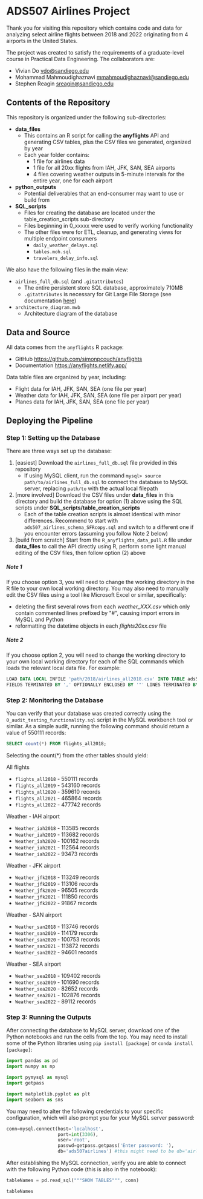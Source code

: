# ADS507 Airlines Project
Thank you for visiting this repository which contains code and data for analyzing select airline flights between 2018 and 2022 originating from 4 airports in the United States. 

The project was created to satisfy the requirements of a graduate-level course in Practical Data Engineering. The collaborators are:
* Vivian Do <vdo@sandiego.edu>
* Mohammad Mahmoudighaznavi <mmahmoudighaznavi@sandiego.edu>
* Stephen Reagin <sreagin@sandiego.edu>

## Contents of the Repository 
This repository is organized under the following sub-directories:

* **data_files**
  * This contains an R script for calling the **anyflights** API and generating CSV tables, plus the CSV files we generated, organized by year
  * Each year folder contains:
    * 1 file for airlines data
    * 1 file for all 20xx flights from IAH, JFK, SAN, SEA airports
    * 4 files covering weather outputs in 5-minute intervals for the entire year, one for each airport
* **python_outputs**
  * Potential deliverables that an end-consumer may want to use or build from
* **SQL_scripts**
  * Files for creating the database are located under the table_creation_scripts sub-directory
  * Files beginning in 0_xxxxx were used to verify working functionality
  * The other files were for ETL, cleanup, and generating views for multiple endpoint consumers
    * `daily_weather_delays.sql`
    * `tables.moh.sql`
    * `travelers_delay_info.sql`
    
We also have the following files in the main view:
* `airlines_full_db.sql` (and `.gitattributes`)
  * The entire persistent store SQL database, approximately 710MB
  * `.gitattributes` is necessary for Git Large File Storage (see documentation [here](https://docs.github.com/en/repositories/working-with-files/managing-large-files/configuring-git-large-file-storage))
* `architecture_diagram.mwb`
  * Architecture diagram of the database

## Data and Source

All data comes from the `anyflights` R package:
* GitHub https://github.com/simonpcouch/anyflights
* Documentation https://anyflights.netlify.app/

Data table files are organized by year, including:
* Flight data for IAH, JFK, SAN, SEA (one file per year)
* Weather data for IAH, JFK, SAN, SEA (one file per airport per year)
* Planes data for IAH, JFK, SAN, SEA (one file per year)

## Deploying the Pipeline

### Step 1: Setting up the Database
There are three ways set up the database:
1. [easiest] Download the `airlines_full_db.sql` file provided in this repository
   - If using MySQL client, run the command `mysql> source path/to/airlines_full_db.sql` to connect the database to MySQL server, replacing `path/to` with the actual local filepath
2. [more involved] Download the CSV files under **data_files** in this directory and build the database for option (1) above using the SQL scripts under **SQL_scripts/table_creation_scripts**
   - Each of the table creation scripts is almost identical with minor differences. Recommend to start with `ads507_airlines_schema_SFRcopy.sql` and switch to a different one if you encounter errors (assuming you follow Note 2 below)
4. [build from scratch] Start from the `R_anyflights_data_pull.R` file under **data_files** to call the API directly using R, perform some light manual editing of the CSV files, then follow option (2) above

##### Note 1
If you choose option 3, you will need to change the working directory in the R file to your own local working directory. You may also need to manually edit the CSV files using a tool like Microsoft Excel or similar, specifically:
* deleting the first several rows from each *weather_XXX.csv* which only contain commented lines prefixed by "#", causing import errors in MySQL and Python
* reformatting the datetime objects in each *flights20xx.csv* file

##### Note 2
If you choose option 2, you will need to change the working directory to your own local working directory for each of the SQL commands which loads the relevant local data file. For example:
```sql
LOAD DATA LOCAL INFILE 'path/2018/airlines_all2018.csv' INTO TABLE ads507airlines.airlines_all2018 
FIELDS TERMINATED BY ',' OPTIONALLY ENCLOSED BY '"' LINES TERMINATED BY '\r\n' IGNORE 1 LINES ;
```

### Step 2: Monitoring the Database
You can verify that your database was created correctly using the `0_audit_testing_functionality.sql` script in the MySQL workbench tool or similar. As a simple audit, running the following command should return a value of 550111 records: 
```sql 
SELECT count(*) FROM flights_all2018;
```
Selecting the count(\*) from the other tables should yield:

All flights
* `flights_all2018` - 550111 records
* `flights_all2019` - 543160 records
* `flights_all2020` - 359610 records
* `flights_all2021` - 465864 records
* `flights_all2022` - 477742 records

Weather - IAH airport
* `Weather_iah2018` - 113585 records
* `Weather_iah2019` - 113682 records
* `Weather_iah2020` - 100162 records
* `Weather_iah2021` - 112564 records
* `Weather_iah2022` - 93473 records

Weather - JFK airport
* `Weather_jfk2018` - 113249 records
* `Weather_jfk2019` - 113106 records
* `Weather_jfk2020` - 96505 records
* `Weather_jfk2021` - 111850 records
* `Weather_jfk2022` - 91867 records

Weather - SAN airport
* `Weather_san2018` - 113746 records
* `Weather_san2019` - 114179 records
* `Weather_san2020` - 100753  records
* `Weather_san2021` - 113872 records
* `Weather_san2022` - 94601 records

Weather - SEA airport
* `Weather_sea2018` - 109402 records
* `Weather_sea2019` - 101690 records
* `Weather_sea2020` - 82652 records
* `Weather_sea2021` - 102876 records
* `Weather_sea2022` - 89112 records


### Step 3: Running the Outputs

After connecting the database to MySQL server, download one of the Python notebooks and run the cells from the top. You may need to install some of the Python libraries using `pip install [package]` or `conda install [package]`:
```python
import pandas as pd
import numpy as np

import pymysql as mysql
import getpass

import matplotlib.pyplot as plt
import seaborn as sns
```


You may need to alter the following credentials to your specific configuration, which will also prompt you for your MySQL server password:
```python
conn=mysql.connect(host='localhost',
                   port=int(3306),
                   user='root',
                   passwd=getpass.getpass('Enter password: '),
                   db='ads507airlines') #this might need to be db='airlines_full_db' if you directly downloaded the full database
```

After establishing the MySQL connection, verify you are able to connect with the following Python code (this is also in the notebook):
```python
tableNames = pd.read_sql("""SHOW TABLES""", conn)

tableNames
```
